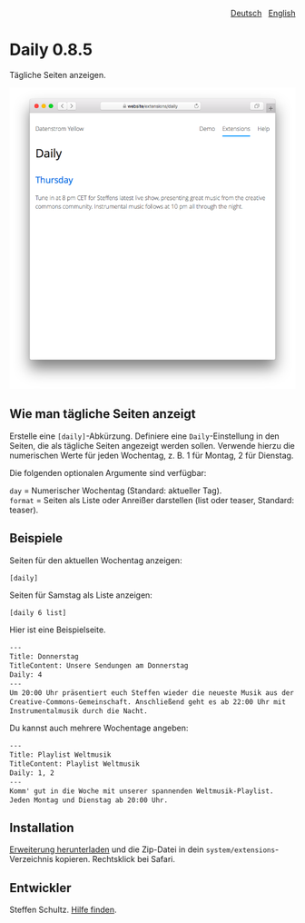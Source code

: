 <p align="right"><a href="README-de.md">Deutsch</a> &nbsp; <a href="README.md">English</a></p>

Daily 0.8.5
===========
Tägliche Seiten anzeigen.

<p align="center"><img src="daily-screenshot.png?raw=true" alt="Bildschirmfoto"></p>

## Wie man tägliche Seiten anzeigt

Erstelle eine `[daily]`-Abkürzung. Definiere eine `Daily`-Einstellung in den Seiten, die als tägliche Seiten angezeigt werden sollen. Verwende hierzu die numerischen Werte für jeden Wochentag, z. B. 1 für Montag, 2 für Dienstag. 

Die folgenden optionalen Argumente sind verfügbar: 

`day` = Numerischer Wochentag (Standard: aktueller Tag).  
`format` = Seiten als Liste oder Anreißer darstellen (list oder teaser, Standard: teaser).

## Beispiele

Seiten für den aktuellen Wochentag anzeigen: 

    [daily]

Seiten für Samstag als Liste anzeigen:

    [daily 6 list]

Hier ist eine Beispielseite. 

````
---
Title: Donnerstag
TitleContent: Unsere Sendungen am Donnerstag
Daily: 4
---
Um 20:00 Uhr präsentiert euch Steffen wieder die neueste Musik aus der Creative-Commons-Gemeinschaft. Anschließend geht es ab 22:00 Uhr mit Instrumentalmusik durch die Nacht. 
````

Du kannst auch mehrere Wochentage angeben: 

````
---
Title: Playlist Weltmusik
TitleContent: Playlist Weltmusik
Daily: 1, 2
---
Komm' gut in die Woche mit unserer spannenden Weltmusik-Playlist. Jeden Montag und Dienstag ab 20:00 Uhr.
````

## Installation

[Erweiterung herunterladen](https://github.com/datenstrom/yellow-extensions/raw/master/zip/daily.zip) und die Zip-Datei in dein `system/extensions`-Verzeichnis kopieren. Rechtsklick bei Safari.

## Entwickler

Steffen Schultz. [Hilfe finden](https://github.com/schulle4u/yellow-extensions-schulle4u/issues).
